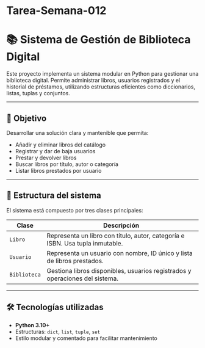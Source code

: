 # Tarea-Semana-012
# 📚 Sistema de Gestión de Biblioteca Digital

Este proyecto implementa un sistema modular en Python para gestionar una biblioteca digital. Permite administrar libros, usuarios registrados y el historial de préstamos, utilizando estructuras eficientes como diccionarios, listas, tuplas y conjuntos.

---

## 🎯 Objetivo

Desarrollar una solución clara y mantenible que permita:

- Añadir y eliminar libros del catálogo
- Registrar y dar de baja usuarios
- Prestar y devolver libros
- Buscar libros por título, autor o categoría
- Listar libros prestados por usuario

---

## 🧱 Estructura del sistema

El sistema está compuesto por tres clases principales:

| Clase       | Descripción                                                                 |
|-------------|------------------------------------------------------------------------------|
| `Libro`     | Representa un libro con título, autor, categoría e ISBN. Usa tupla inmutable. |
| `Usuario`   | Representa un usuario con nombre, ID único y lista de libros prestados.       |
| `Biblioteca`| Gestiona libros disponibles, usuarios registrados y operaciones del sistema.  |

---

## 🛠️ Tecnologías utilizadas

- **Python 3.10+**
- Estructuras: `dict`, `list`, `tuple`, `set`
- Estilo modular y comentado para facilitar mantenimiento

